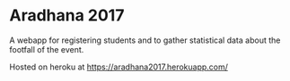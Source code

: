 # Aradhana 2017

A webapp for registering students and to gather statistical data about the footfall of the event.

Hosted on heroku at https://aradhana2017.herokuapp.com/

